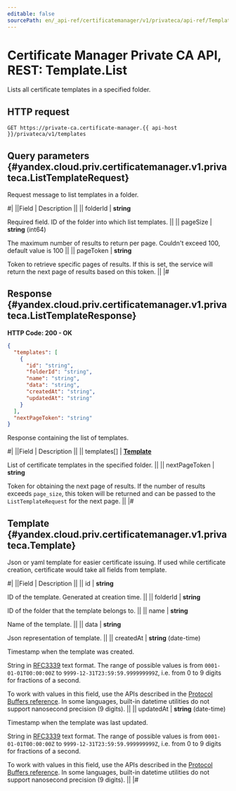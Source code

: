 ```yaml
---
editable: false
sourcePath: en/_api-ref/certificatemanager/v1/privateca/api-ref/Template/list.md
---
```


# Certificate Manager Private CA API, REST: Template.List

Lists all certificate templates in a specified folder.

## HTTP request

```
GET https://private-ca.certificate-manager.{{ api-host }}/privateca/v1/templates
```

## Query parameters {#yandex.cloud.priv.certificatemanager.v1.privateca.ListTemplateRequest}

Request message to list templates in a folder.

#|
||Field | Description ||
|| folderId | **string**

Required field. ID of the folder into which list templates. ||
|| pageSize | **string** (int64)

The maximum number of results to return per page. Couldn't exceed 100, default value is 100 ||
|| pageToken | **string**

Token to retrieve specific pages of results.
If this is set, the service will return the next page of results based on this token. ||
|#

## Response {#yandex.cloud.priv.certificatemanager.v1.privateca.ListTemplateResponse}

**HTTP Code: 200 - OK**

```json
{
  "templates": [
    {
      "id": "string",
      "folderId": "string",
      "name": "string",
      "data": "string",
      "createdAt": "string",
      "updatedAt": "string"
    }
  ],
  "nextPageToken": "string"
}
```

Response containing the list of templates.

#|
||Field | Description ||
|| templates[] | **[Template](#yandex.cloud.priv.certificatemanager.v1.privateca.Template)**

List of certificate templates in the specified folder. ||
|| nextPageToken | **string**

Token for obtaining the next page of results.
If the number of results exceeds `page_size`, this token will be returned and can be passed to
the `ListTemplateRequest` for the next page. ||
|#

## Template {#yandex.cloud.priv.certificatemanager.v1.privateca.Template}

Json or yaml template for easier certificate issuing. If used while certificate creation, certificate would take all fields from template.

#|
||Field | Description ||
|| id | **string**

ID of the template. Generated at creation time. ||
|| folderId | **string**

ID of the folder that the template belongs to. ||
|| name | **string**

Name of the template. ||
|| data | **string**

Json representation of template. ||
|| createdAt | **string** (date-time)

Timestamp when the template was created.

String in [RFC3339](https://www.ietf.org/rfc/rfc3339.txt) text format. The range of possible values is from
`0001-01-01T00:00:00Z` to `9999-12-31T23:59:59.999999999Z`, i.e. from 0 to 9 digits for fractions of a second.

To work with values in this field, use the APIs described in the
[Protocol Buffers reference](https://developers.google.com/protocol-buffers/docs/reference/overview).
In some languages, built-in datetime utilities do not support nanosecond precision (9 digits). ||
|| updatedAt | **string** (date-time)

Timestamp when the template was last updated.

String in [RFC3339](https://www.ietf.org/rfc/rfc3339.txt) text format. The range of possible values is from
`0001-01-01T00:00:00Z` to `9999-12-31T23:59:59.999999999Z`, i.e. from 0 to 9 digits for fractions of a second.

To work with values in this field, use the APIs described in the
[Protocol Buffers reference](https://developers.google.com/protocol-buffers/docs/reference/overview).
In some languages, built-in datetime utilities do not support nanosecond precision (9 digits). ||
|#